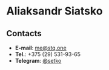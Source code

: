 # Aliaksandr Siatsko

## Contacts
+ **E-mail**: [me@stq.one](mailto:me@stq.one)
+ **Tel.**: +375 (29) 531-93-65
+ **Telegram**: [@setko](https://t.me/setko)
